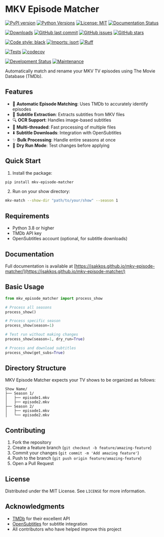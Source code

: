 # MKV Episode Matcher

[![PyPI version](https://img.shields.io/pypi/v/mkv-episode-matcher.svg)](https://pypi.org/project/mkv-episode-matcher/)
[![Python Versions](https://img.shields.io/pypi/pyversions/mkv-episode-matcher)](https://pypi.org/project/mkv-episode-matcher/)
[![License: MIT](https://img.shields.io/badge/License-MIT-yellow.svg)](https://opensource.org/licenses/MIT)
[![Documentation Status](https://img.shields.io/github/actions/workflow/status/Jsakkos/mkv-episode-matcher/documentation.yml?label=docs)](https://jsakkos.github.io/mkv-episode-matcher/)

[![Downloads](https://static.pepy.tech/badge/mkv-episode-matcher)](https://pepy.tech/project/mkv-episode-matcher)
[![GitHub last commit](https://img.shields.io/github/last-commit/Jsakkos/mkv-episode-matcher)](https://github.com/Jsakkos/mkv-episode-matcher/commits/main)
[![GitHub issues](https://img.shields.io/github/issues/Jsakkos/mkv-episode-matcher)](https://github.com/Jsakkos/mkv-episode-matcher/issues)
[![GitHub stars](https://img.shields.io/github/stars/Jsakkos/mkv-episode-matcher)](https://github.com/Jsakkos/mkv-episode-matcher/stargazers)

[![Code style: black](https://img.shields.io/badge/code%20style-black-000000.svg)](https://github.com/psf/black)
[![Imports: isort](https://img.shields.io/badge/%20imports-isort-%231674b1?style=flat&labelColor=ef8336)](https://pycqa.github.io/isort/)
[![Ruff](https://img.shields.io/endpoint?url=https://raw.githubusercontent.com/astral-sh/ruff/main/assets/badge/v2.json)](https://github.com/astral-sh/ruff)

[![Tests](https://github.com/Jsakkos/mkv-episode-matcher/actions/workflows/tests.yml/badge.svg)](https://github.com/Jsakkos/mkv-episode-matcher/actions/workflows/tests.yml)
[![codecov](https://codecov.io/gh/Jsakkos/mkv-episode-matcher/branch/main/graph/badge.svg)](https://codecov.io/gh/Jsakkos/mkv-episode-matcher)

[![Development Status](https://img.shields.io/pypi/status/mkv-episode-matcher)](https://pypi.org/project/mkv-episode-matcher/)
[![Maintenance](https://img.shields.io/maintenance/yes/2024)](https://github.com/Jsakkos/mkv-episode-matcher/commits/main)

Automatically match and rename your MKV TV episodes using The Movie Database (TMDb).

## Features

- 🎯 **Automatic Episode Matching**: Uses TMDb to accurately identify episodes
- 📝 **Subtitle Extraction**: Extracts subtitles from MKV files
- 🔍 **OCR Support**: Handles image-based subtitles
- 🚀 **Multi-threaded**: Fast processing of multiple files
- ⬇️ **Subtitle Downloads**: Integration with OpenSubtitles
- ✨ **Bulk Processing**: Handle entire seasons at once
- 🧪 **Dry Run Mode**: Test changes before applying

## Quick Start

1. Install the package:
```bash
pip install mkv-episode-matcher
```

2. Run on your show directory:
```bash
mkv-match --show-dir "path/to/your/show" --season 1
```

## Requirements

- Python 3.8 or higher
- TMDb API key
- OpenSubtitles account (optional, for subtitle downloads)

## Documentation

Full documentation is available at [https://jsakkos.github.io/mkv-episode-matcher/](https://jsakkos.github.io/mkv-episode-matcher/)

## Basic Usage

```python
from mkv_episode_matcher import process_show

# Process all seasons
process_show()

# Process specific season
process_show(season=1)

# Test run without making changes
process_show(season=1, dry_run=True)

# Process and download subtitles
process_show(get_subs=True)
```

## Directory Structure

MKV Episode Matcher expects your TV shows to be organized as follows:

```
Show Name/
├── Season 1/
│   ├── episode1.mkv
│   ├── episode2.mkv
├── Season 2/
│   ├── episode1.mkv
│   └── episode2.mkv
```

## Contributing

1. Fork the repository
2. Create a feature branch (`git checkout -b feature/amazing-feature`)
3. Commit your changes (`git commit -m 'Add amazing feature'`)
4. Push to the branch (`git push origin feature/amazing-feature`)
5. Open a Pull Request

## License

Distributed under the MIT License. See `LICENSE` for more information.

## Acknowledgments

- [TMDb](https://www.themoviedb.org/) for their excellent API
- [OpenSubtitles](https://www.opensubtitles.com/) for subtitle integration
- All contributors who have helped improve this project

